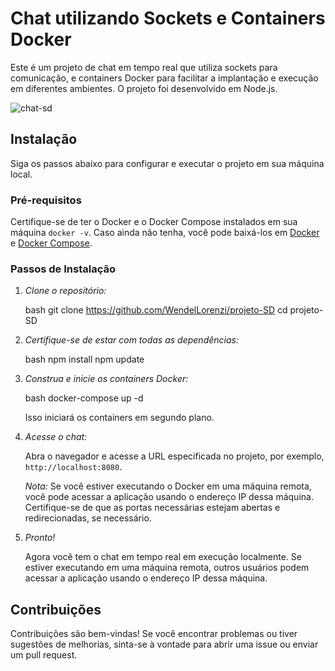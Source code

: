 # Chat utilizando Sockets e Containers Docker

Este é um projeto de chat em tempo real que utiliza sockets para comunicação, e containers Docker para facilitar a implantação e execução em diferentes ambientes. O projeto foi desenvolvido em Node.js.

![chat-sd](https://github.com/WendelLorenzi/projeto-SD/assets/38894557/ca37d6cd-5575-4ae0-9a5c-4635a59122fc)

## Instalação

Siga os passos abaixo para configurar e executar o projeto em sua máquina local.

### Pré-requisitos

Certifique-se de ter o Docker e o Docker Compose instalados em sua máquina `docker -v`. Caso ainda não tenha, você pode baixá-los em [Docker](https://docs.docker.com/get-docker/) e [Docker Compose](https://docs.docker.com/compose/install/).

### Passos de Instalação

1. *Clone o repositório:*

    bash
    git clone https://github.com/WendelLorenzi/projeto-SD
    cd projeto-SD

2. *Certifique-se de estar com todas as dependências:*

    bash
    npm install
    npm update
    

3. *Construa e inicie os containers Docker:*

    bash
    docker-compose up -d
    

    Isso iniciará os containers em segundo plano.

4. *Acesse o chat:*

    Abra o navegador e acesse a URL especificada no projeto, por exemplo, `http://localhost:8080`.

    *Nota:* Se você estiver executando o Docker em uma máquina remota, você pode acessar a aplicação usando o endereço IP dessa máquina. Certifique-se de que as portas necessárias estejam abertas e redirecionadas, se necessário.

5. *Pronto!* 

    Agora você tem o chat em tempo real em execução localmente. Se estiver executando em uma máquina remota, outros usuários podem acessar a aplicação usando o endereço IP dessa máquina.

## Contribuições

Contribuições são bem-vindas! Se você encontrar problemas ou tiver sugestões de melhorias, sinta-se à vontade para abrir uma issue ou enviar um pull request.